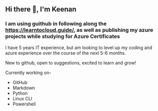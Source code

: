 ## Hi there 👋, I'm Keenan

### I am using guithub in following along the https://learntocloud.guide/, as well as publishing my azure projects while studying for Azure Certificates
<p>I have 5 years IT experience, but am looking to level up my coding and azure experience over the course of the next 5-6 months. </p>

<p>New to github, open to suggestions, excited to learn and grow!</p>

Currently working on-
  <ul>
    <li>GitHub</li>
    <li>Markdown</li>
    <li>Python</li>
    <li>Linux CLI</li>
    <li>Powershell</li>
  </ul>

